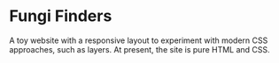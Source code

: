# Fungi Finders

A toy website with a responsive layout to experiment with modern CSS approaches, such as layers. At present, the site is pure HTML and CSS.
